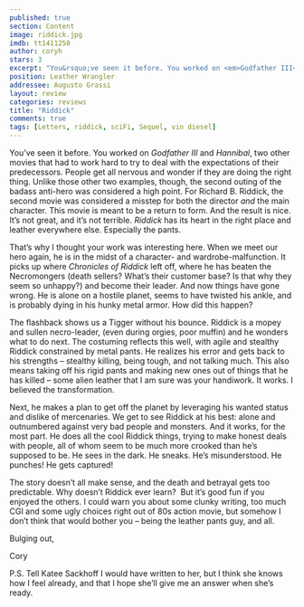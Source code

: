 ```yaml
---
published: true
section: Content
image: riddick.jpg
imdb: tt1411250
author: coryh
stars: 3
excerpt: "You&rsquo;ve seen it before. You worked on <em>Godfather III</em> and <em>Hannibal</em>, two other movies that had to work hard to try to deal with the expectations of their predecessors. People get all nervous and wonder if they are doing the right thing. Unlike those other two examples, though, the second outing of the badass anti-hero was considered a high point. For Richard B. Riddick, the second movie was considered a misstep for both the director <em>and</em> the main character. This movie is meant to be a return to form. And the result is nice. It&rsquo;s not great, and it&rsquo;s not terrible. <em>Riddick</em> has its heart in the right place and leather everywhere else. Especially the pants."
position: Leather Wrangler
addressee: Augusto Grassi
layout: review
categories: reviews
title: "Riddick"
comments: true
tags: [Letters, riddick, sciFi, Sequel, vin diesel]
---
```

<p>You&rsquo;ve seen it before. You worked on <em>Godfather III</em> and <em>Hannibal</em>, two other movies that had to work hard to try to deal with the expectations of their predecessors. People get all nervous and wonder if they are doing the right thing. Unlike those other two examples, though, the second outing of the badass anti-hero was considered a high point. For Richard B. Riddick, the second movie was considered a misstep for both the director <em>and</em> the main character. This movie is meant to be a return to form. And the result is nice. It&rsquo;s not great, and it&rsquo;s not terrible. <em>Riddick</em> has its heart in the right place and leather everywhere else. Especially the pants.</p>
<p>That&rsquo;s why I thought your work was interesting here. When we meet our hero again, he is in the midst of a character- and wardrobe-malfunction. It picks up where <em>Chronicles of Riddick</em> left off, where he has beaten the Necromongers (death sellers? What&rsquo;s their customer base? Is that why they seem so unhappy?) and become their leader. And now things have gone wrong. He is alone on a hostile planet, seems to have twisted his ankle, and is probably dying in his hunky metal armor. How did this happen?</p>
<p>The flashback shows us a Tigger without his bounce. Riddick is a mopey and sullen necro-leader, (even during orgies, poor muffin) and he wonders what to do next. The costuming reflects this well, with agile and stealthy Riddick constrained by metal pants. He realizes his error and gets back to his strengths &ndash; stealthy killing, being tough, and not talking much. This also means taking off his rigid pants and making new ones out of things that he has killed &ndash; some alien leather that I am sure was your handiwork. It works. I believed the transformation.</p>
<p>Next, he makes a plan to get off the planet by leveraging his wanted status and dislike of mercenaries. We get to see Riddick at his best: alone and outnumbered against very bad people and monsters. And it works, for the most part. He does all the cool Riddick things, trying to make honest deals with people, all of whom seem to be much more crooked than he&rsquo;s supposed to be. He sees in the dark. He sneaks. He&rsquo;s misunderstood. He punches! He gets captured!</p>
<p>The story doesn&rsquo;t all make sense, and the death and betrayal gets too predictable. Why doesn&rsquo;t Riddick ever learn?&nbsp; But it&rsquo;s good fun if you enjoyed the others. I could warn you about some clunky writing, too much CGI and some ugly choices right out of 80s action movie, but somehow I don&rsquo;t think that would bother you &ndash; being the leather pants guy, and all.</p>
<p>Bulging out,</p>
<p>Cory</p>
<p>P.S. Tell Katee Sackhoff I would have written to her, but I think she knows how I feel already, and that I hope she&rsquo;ll give me an answer when she&rsquo;s ready.</p></div>
